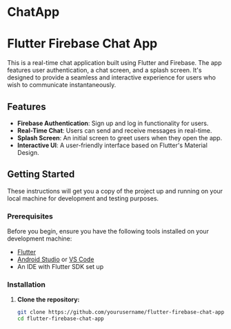 # ChatApp

# Flutter Firebase Chat App

This is a real-time chat application built using Flutter and Firebase. The app features user authentication, a chat screen, and a splash screen. It's designed to provide a seamless and interactive experience for users who wish to communicate instantaneously.

## Features

- **Firebase Authentication**: Sign up and log in functionality for users.
- **Real-Time Chat**: Users can send and receive messages in real-time.
- **Splash Screen**: An initial screen to greet users when they open the app.
- **Interactive UI**: A user-friendly interface based on Flutter's Material Design.

## Getting Started

These instructions will get you a copy of the project up and running on your local machine for development and testing purposes.

### Prerequisites

Before you begin, ensure you have the following tools installed on your development machine:

- [Flutter](https://flutter.dev/docs/get-started/install)
- [Android Studio](https://developer.android.com/studio) or [VS Code](https://code.visualstudio.com/)
- An IDE with Flutter SDK set up

### Installation

1. **Clone the repository:**

   ```bash
   git clone https://github.com/yourusername/flutter-firebase-chat-app.git
   cd flutter-firebase-chat-app
   ```
